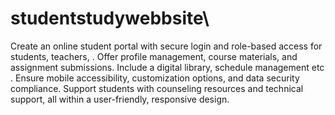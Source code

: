 # studentstudywebbsite\
Create an online student portal with secure login and role-based access for students, teachers, . Offer profile management, course materials, and assignment submissions. Include a digital library, schedule management etc . Ensure mobile accessibility, customization options, and data security compliance. Support students with counseling resources and technical support, all within a user-friendly, responsive design.
